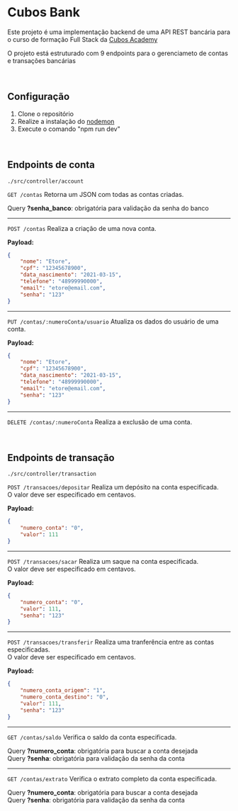 # Cubos Bank
Este projeto é uma implementação backend de uma API REST bancária para o curso de formação Full Stack da [Cubos Academy](https://cubos.academy)

O projeto está estruturado com 9 endpoints para o gerenciameto de contas e transações bancárias 

<br>

## Configuração
1. Clone o repositório
2. Realize a instalação do [nodemon](https://www.npmjs.com/package/nodemon)
3. Execute o comando "npm run dev"

<br>

## Endpoints de conta <br>
```
./src/controller/account
```

`GET /contas` Retorna um JSON com todas as contas criadas.

Query **?senha_banco**: obrigatória para validação da senha do banco

---

`POST /contas` Realiza a criação de uma nova conta.

**Payload:** <br>
``` json
{
	"nome": "Etore",
	"cpf": "12345678900",
	"data_nascimento": "2021-03-15",
	"telefone": "48999990000",
	"email": "etore@email.com",
	"senha": "123"
}
```

---

`PUT /contas/:numeroConta/usuario` Atualiza os dados do usuário de uma conta.

**Payload:** <br>
``` json
{
	"nome": "Etore",
	"cpf": "12345678900",
	"data_nascimento": "2021-03-15",
	"telefone": "48999990000",
	"email": "etore@email.com",
	"senha": "123"
}
```

---

`DELETE /contas/:numeroConta` Realiza a exclusão de uma conta.

<br>

## Endpoints de transação <br>
```
./src/controller/transaction
```

`POST /transacoes/depositar` Realiza um depósito na conta especificada.<br>
O valor deve ser especificado em centavos.

**Payload:** <br>
``` json
{
	"numero_conta": "0",
	"valor": 111
}
```

---

`POST /transacoes/sacar` Realiza um saque na conta especificada.<br>
O valor deve ser especificado em centavos.

**Payload:** <br>
``` json
{
	"numero_conta": "0",
	"valor": 111,
	"senha": "123"
}
```

---

`POST /transacoes/transferir` Realiza uma tranferência entre as contas especificadas.<br>
O valor deve ser especificado em centavos.

**Payload:** <br>
``` json
{
	"numero_conta_origem": "1",
	"numero_conta_destino": "0",
	"valor": 111,
	"senha": "123"
}
```

---

`GET /contas/saldo` Verifica o saldo da conta especificada.

Query **?numero_conta**: obrigatória para buscar a conta desejada
<br>
Query **?senha**: obrigatória para validação da senha da conta

---

`GET /contas/extrato` Verifica o extrato completo da conta especificada.

Query **?numero_conta**: obrigatória para buscar a conta desejada
<br>
Query **?senha**: obrigatória para validação da senha da conta
